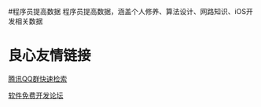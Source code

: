 #程序员提高数据
程序员提高数据，涵盖个人修养、算法设计、网路知识、iOS开发相关数据

 # 良心友情链接

[腾讯QQ群快速检索](http://u.720life.cn/s/8cf73f7c)

[软件免费开发论坛](http://u.720life.cn/s/bbb01dc0)
